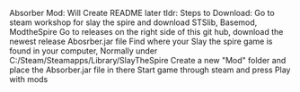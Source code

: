 Absorber Mod: 
Will Create README later tldr:
Steps to Download:
Go to steam workshop for slay the spire and download STSlib, Basemod, ModtheSpire
Go to releases on the right side of this git hub, download the newest release Abosrber.jar file
Find where your Slay the spire game is found in your computer, Normally under C:/Steam/Steamapps/Library/SlayTheSpire
Create a new "Mod" folder and place the Absorber.jar file in there
Start game through steam and press Play with mods
